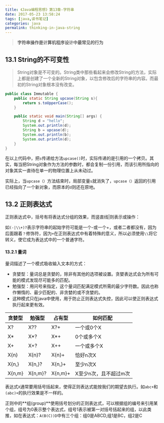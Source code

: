 ```yaml
---
title: 《Java编程思想》第13章-字符串
date: 2017-05-23 13:58:24
tags: [java,读书笔记]
categories: java
permalink: thinking-in-java-string
---
```

> **字符串操作是计算机程序设计中最常见的行为**

<!--more-->
## 13.1 String的不可变性 ##

> String对象是不可变的。String类中那些看起来会修改String的方法，实际上都是创建了一个全新的String对象，以包含修改后的字符串的内容。而最初的String对象根本没有改变。

```java
public class Immutable {
    public static String upcase(String s){
        return s.toUpperCase();
    }

    public static void main(String[] args) {
        String d = "hello";
        System.out.println(d);
        String b = upcase(d);
        System.out.println(b);
        System.out.println(d);
    }
}
```

在以上代码中，把`s`传递给方法`upcase()`时，实际传递的是引用的一个拷贝。其实，每当把String对象作为方法的参数时，都会复制一份引用，而该引用所指向的对象其实一直待在单一的物理位置上从未动过。

实际上，当`upcase（）`方法结束时，局部变量`s`就消失了，`upcase（）`返回的引用已经指向了一个新对象，而原本的`d`则还在原地。

## 13.2 正则表达式 ##

正则表达式中，括号有将表达式分组的效果，而竖直线|则表示或操作：

如`(-|\\+)?`表示字符串的起始字符可能是一个-或一个+，或者二者都没有，因为后面跟着`？`修饰符，因为`+`在正则表达式中有着特殊的意义，所以必须使用`\\`将它转义，使它成为表达式中的一个普通字符。

#### 13.2.1 量词 ####

量词描述了一个模式吸收输入文本的方式：

- 贪婪型：量词总是贪婪的，除非有其他的选项被设置。贪婪表达式会为所有可能的模式发现尽可能多的匹配。
- 勉强型：用问号来指定，这个量词匹配满足模式所需的最少字符数。因此也称作懒惰的、最少匹配的、非贪婪的或不贪婪的。
- 这种模式只在java中使用，用于防止正则表达式失控，因此可以使正则表达式执行起来更有效。

贪婪型|勉强型|占有型|如何匹配
---|---|---|---
X?|X??|X?+|一个或0个X
X*|X*?|X*+|0个或多个X
X+|X+?|X++|一个或多个X
X{n}|X{n}?|X{n}+|恰好n次X
X{n,}|X{n,}?|X{n,}+|至少n次X
X{n,m}|X{n,m}?|X{n,m}+|X至少n次，且不超过m次

表达式`X`通常要用括号括起来，使得正则表达式能按我们的期望去执行。如`abc+`和`(abc)+`的执行效果是不一样的。

正则中的**组(group)**使用括号划分的正则表达式，可以根据组的编号来引用某个组，组号为0表示整个表达式，组号1表示被第一对括号括起来的组，以此类推，如在表达式：`A(B(C))D`中有三个组：组0是ABCD,组1是BC，组2是C
